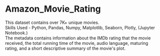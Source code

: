 # Amazon_Movie_Rating
This dataset contains over 7K+ unique movies.
<br>
Skills Used - Python, Pandas, Numpy, Matplotlib, Seaborn, Plotly, (Jupyter Notebook.)
<br>
The metadata contains information about the IMDb rating that the movie received, the total running time of the movie, audio language, maturing rating, and a short descriptive summary of the movie's plot.
